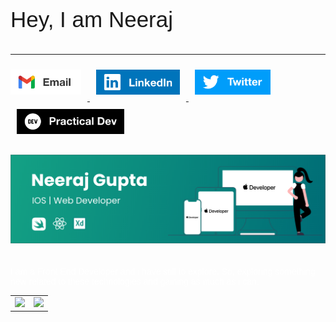 <!-- # Hey, I am Neeraj -->
<link rel="preconnect" href="https://fonts.gstatic.com">
<link href="https://fonts.googleapis.com/css2?family=Poppins:wght@400;500;600;700&display=swap" rel="stylesheet">
<p style="font-size:2.5em;font-family: 'Poppins', sans-serif;" >Hey, I am Neeraj</p>
<hr style="border-color:white;" />
<a target="_blank" href="mailto:gneeraj32595@gmail.com" target="_blank">
<img style="padding:10px 10px 10px 0px;" height="40em" alt="Email" src="./Email.png" />
</a>
<a target="_blank" href="https://www.linkedin.com/in/neeraj3508/" target="_blank">
<img style="padding:10px;" height="40em" alt="LinkedIn" src="./Linkedin.png" />
</a>
<a target="_blank" href="https://twitter.com/_neeraj2001_" target="_blank">
<img style="padding:10px;" height="40em" alt="Twitter" src="./Twitter.png" />
</a>
<a target="_blank" href="https://dev.to/neeraj3508" target="_blank">
<img style="padding:10px;" height="40em" alt="Practical Dev" src="./Dev.png" />
</a>
<div style="padding: 20px 0px;"><img src="./bg.png" alt="Neeraj Github Banner"></div>
<p style="color:white;font-weight:500;font-family: 'Poppins', sans-serif;">
   I am a Front End Developer and i have still to explore. So, exploring something new related to these technologies and gaining as much as i can.
</p>
<table width="100%">
  <tr>
    <td>
<img height="180em" src="https://github-readme-stats.vercel.app/api?username=Neeraj15022001&show_icons=true&hide_border=true" /> </td>
 <td> <img height="180em" src="https://github-readme-stats.vercel.app/api/top-langs/?username=Neeraj15022001&show_icons=true&hide_border=true&layout=compact&langs_count=8"/> </td>
  </tr>
 <table>
  
